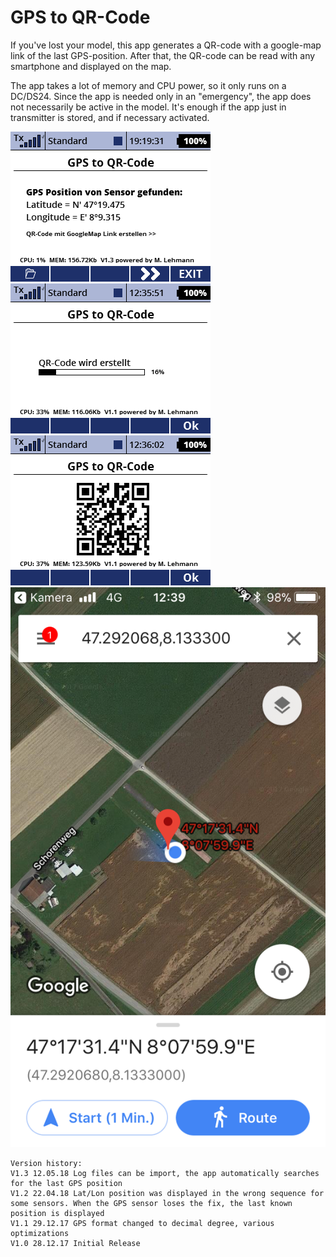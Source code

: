 # GPS to QR-Code

If you've lost your model, this app generates a QR-code with a google-map link 
of the last GPS-position. After that, the QR-code can be read with 
any smartphone and displayed on the map.

The app takes a lot of memory and CPU power, so it only runs on a DC/DS24.
Since the app is needed only in an "emergency", the app does not necessarily
be active in the model. It's enough if the app just in transmitter is stored, 
and if necessary activated.

![screen001](https://raw.githubusercontent.com/nightflyer88/Lua_gpsQRcode/master/img/Screen001.bmp)
![screen002](https://raw.githubusercontent.com/nightflyer88/Lua_gpsQRcode/master/img/Screen002.bmp)
![screen003](https://raw.githubusercontent.com/nightflyer88/Lua_gpsQRcode/master/img/Screen003.bmp)
![iphone](https://raw.githubusercontent.com/nightflyer88/Lua_gpsQRcode/master/img/iPhone.png)

```
Version history:
V1.3 12.05.18 Log files can be import, the app automatically searches for the last GPS position
V1.2 22.04.18 Lat/Lon position was displayed in the wrong sequence for some sensors. When the GPS sensor loses the fix, the last known position is displayed
V1.1 29.12.17 GPS format changed to decimal degree, various optimizations
V1.0 28.12.17 Initial Release
```